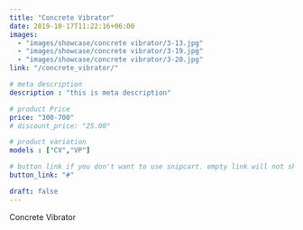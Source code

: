 ```yaml
---
title: "Concrete Vibrator"
date: 2019-10-17T11:22:16+06:00
images: 
  - "images/showcase/concrete vibrator/3-13.jpg"
  - "images/showcase/concrete vibrator/3-19.jpg"
  - "images/showcase/concrete vibrator/3-20.jpg"
link: "/concrete_vibrator/"

# meta description
description : "this is meta description"

# product Price
price: "300-700"
# discount_price: "25.00"

# product variation
models : ["CV","VP"]

# button link if you don't want to use snipcart. empty link will not show button
button_link: "#"

draft: false
---
```


Concrete Vibrator
